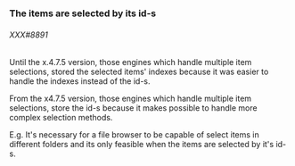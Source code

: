 
### The items are selected by its id-s

###### XXX#8891

Until the x.4.7.5 version, those engines which handle multiple item selections,
stored the selected items' indexes because it was easier to handle the indexes
instead of the id-s.

From the x4.7.5 version, those engines which handle multiple item selections,
store the id-s because it makes possible to handle more complex selection methods.

E.g. It's necessary for a file browser to be capable of select items in different
     folders and its only feasible when the items are selected by it's id-s.
